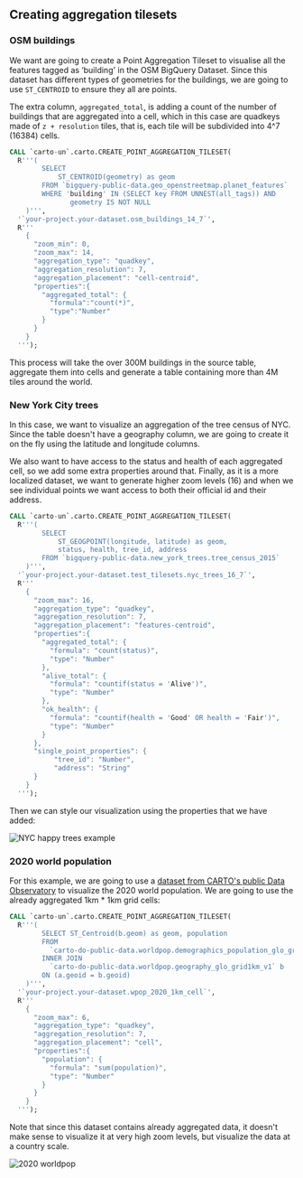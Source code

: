## Creating aggregation tilesets

### OSM buildings

We want are going to create a Point Aggregation Tileset to visualise all the features tagged as ‘building' in the OSM BigQuery Dataset. Since this dataset has different types of geometries for the buildings, we are going to use `ST_CENTROID` to ensure they all are points.

The extra column, `aggregated_total`, is adding a count of the number of buildings that are aggregated into a cell, which in this case are quadkeys made of `z + resolution` tiles, that is, each tile will be subdivided into 4^7 (16384) cells.

```sql
CALL `carto-un`.carto.CREATE_POINT_AGGREGATION_TILESET(
  R'''(
        SELECT
            ST_CENTROID(geometry) as geom
        FROM `bigquery-public-data.geo_openstreetmap.planet_features`
        WHERE 'building' IN (SELECT key FROM UNNEST(all_tags)) AND
               geometry IS NOT NULL
    )''',
  '`your-project.your-dataset.osm_buildings_14_7`',
  R'''
    {
      "zoom_min": 0,
      "zoom_max": 14,
      "aggregation_type": "quadkey",
      "aggregation_resolution": 7,
      "aggregation_placement": "cell-centroid",
      "properties":{
        "aggregated_total": {
          "formula":"count(*)",
          "type":"Number"
        }
      }
    }
  ''');
```

This process will take the over 300M buildings in the source table, aggregate them into cells and generate a table containing more than 4M tiles around the world.

### New York City trees

In this case, we want to visualize an aggregation of the tree census of NYC. Since the table doesn't have a geography column, we are going to create it on the fly using the latitude and longitude columns.

We also want to have access to the status and health of each aggregated cell, so we add some extra properties around that. Finally, as it is a more localized dataset, we want to generate higher zoom levels (16) and when we see individual points we want access to both their official id and their address.

```sql
CALL `carto-un`.carto.CREATE_POINT_AGGREGATION_TILESET(
  R'''(
        SELECT
            ST_GEOGPOINT(longitude, latitude) as geom,
            status, health, tree_id, address
        FROM `bigquery-public-data.new_york_trees.tree_census_2015`
    )''',
  '`your-project.your-dataset.test_tilesets.nyc_trees_16_7`',
  R'''
    {
      "zoom_max": 16,
      "aggregation_type": "quadkey",
      "aggregation_resolution": 7,
      "aggregation_placement": "features-centroid",
      "properties":{
        "aggregated_total": {
          "formula": "count(status)",
          "type": "Number"
        },
        "alive_total": {
          "formula": "countif(status = 'Alive')",
          "type": "Number"
        },
        "ok_health": {
          "formula": "countif(health = 'Good' OR health = 'Fair')",
          "type": "Number"        
        }
      },
      "single_point_properties": {
           "tree_id": "Number",
           "address": "String"
      }
    }
  ''');
```

Then we can style our visualization using the properties that we have added:

![NYC happy trees example](/img/bq-analytics-toolbox/tiler/examples-nychappytrees.png)

### 2020 world population

For this example, we are going to use a [dataset from CARTO's public Data Observatory](https://carto.com/spatial-data-catalog/browser/dataset/wp_population_172b5dfd) to visualize the 2020 world population. We are going to use the already aggregated 1km * 1km grid cells:

```sql
CALL `carto-un`.carto.CREATE_POINT_AGGREGATION_TILESET(
  R'''(
        SELECT ST_Centroid(b.geom) as geom, population
        FROM
          `carto-do-public-data.worldpop.demographics_population_glo_grid1km_v1_yearly_2020` a
        INNER JOIN
          `carto-do-public-data.worldpop.geography_glo_grid1km_v1` b
        ON (a.geoid = b.geoid)
    )''',
  '`your-project.your-dataset.wpop_2020_1km_cell`',
  R'''
    {
      "zoom_max": 6,
      "aggregation_type": "quadkey",
      "aggregation_resolution": 7,
      "aggregation_placement": "cell",
      "properties":{
        "population": {
          "formula": "sum(population)",
          "type": "Number"
        }
      }
    }
  ''');
  ```

  Note that since this dataset contains already aggregated data, it doesn't make sense to visualize it at very high zoom levels, but visualize the data at a country scale.

![2020 worldpop](/img/bq-analytics-toolbox/tiler/examples-worldpop2020.png)